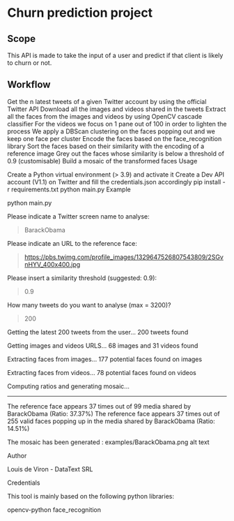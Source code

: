 # Churn prediction project

## Scope

This API is made to take the input of a user and predict if that client is likely to churn or not.

## Workflow

Get the n latest tweets of a given Twitter account by using the official Twitter API
Download all the images and videos shared in the tweets
Extract all the faces from the images and videos by using OpenCV cascade classifier
For the videos we focus on 1 pane out of 100 in order to lighten the process
We apply a DBScan clustering on the faces popping out and we keep one face per cluster
Encode the faces based on the face_recognition library
Sort the faces based on their similarity with the encoding of a reference image
Grey out the faces whose similarity is below a threshold of 0.9 (customisable)
Build a mosaic of the transformed faces
Usage

Create a Python virtual environment (> 3.9) and activate it
Create a Dev API account (V1.1) on Twitter and fill the credentials.json accordingly
pip install -r requirements.txt
python main.py
Example

python main.py

Please indicate a Twitter screen name to analyse:
> BarackObama

Please indicate an URL to the reference face:
> https://pbs.twimg.com/profile_images/1329647526807543809/2SGvnHYV_400x400.jpg

Please insert a similarity threshold (suggested: 0.9):
> 0.9 

How many tweets do you want to analyse (max = 3200)?
> 200

Getting the latest 200 tweets from the user...
200 tweets found

Getting images and videos URLS...
68 images and 31 videos found

Extracting faces from images...
177 potential faces found on images

Extracting faces from videos...
78 potential faces found on videos

Computing ratios and generating mosaic...

-------------------------------

The reference face appears 37 times out of 99 media shared by BarackObama (Ratio: 37.37%)
The reference face appears 37 times out of 255 valid faces popping up in the media shared by BarackObama (Ratio: 14.51%)

The mosaic has been generated : examples/BarackObama.png
alt text

Author

Louis de Viron - DataText SRL

Credentials

This tool is mainly based on the following python libraries:

opencv-python
face_recognition